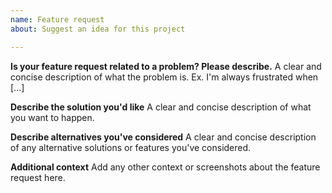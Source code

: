 ```yaml
---
name: Feature request
about: Suggest an idea for this project

---
```


<!-- Please consider feature requests are not help with specific projects or particular features of editor use cases. The feature should be of general utility and enough flexible to fit in the library -->

**Is your feature request related to a problem? Please describe.**
A clear and concise description of what the problem is. Ex. I'm always frustrated when [...]

**Describe the solution you'd like**
A clear and concise description of what you want to happen.

**Describe alternatives you've considered**
A clear and concise description of any alternative solutions or features you've considered.

**Additional context**
Add any other context or screenshots about the feature request here.
